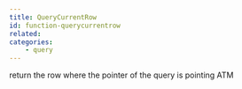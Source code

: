 ```yaml
---
title: QueryCurrentRow
id: function-querycurrentrow
related:
categories:
    - query
---
```


return the row where the pointer of the query is pointing ATM